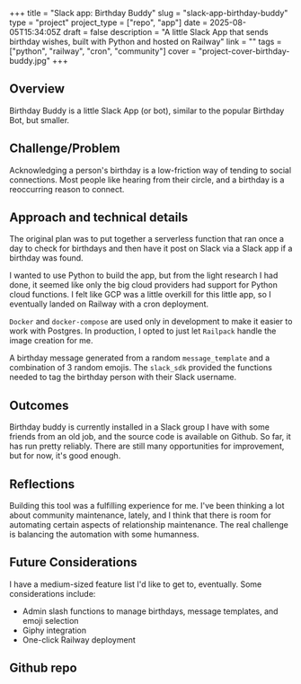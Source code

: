 +++
title = "Slack app: Birthday Buddy"
slug = "slack-app-birthday-buddy"
type = "project"
project_type = ["repo", "app"]
date = 2025-08-05T15:34:05Z
draft = false
description = "A little Slack App that sends birthday wishes, built with Python and hosted on Railway"
link = ""
tags = ["python", "railway", "cron", "community"]
cover = "project-cover-birthday-buddy.jpg"
+++

## Overview
Birthday Buddy is a little Slack App (or bot), similar to the popular Birthday Bot, but smaller.

## Challenge/Problem
Acknowledging a person's birthday is a low-friction way of tending to social connections. Most people like hearing from their circle, and a birthday is a reoccurring reason to connect. 

## Approach and technical details
The original plan was to put together a serverless function that ran once a day to check for birthdays and then have it post on Slack via a Slack app if a birthday was found.

I wanted to use Python to build the app, but from the light research I had done, it seemed like only the big cloud providers had support for Python cloud functions. I felt like GCP was a little overkill for this little app, so I eventually landed on Railway with a cron deployment.

`Docker` and `docker-compose` are used only in development to make it easier to work with Postgres. In production, I opted to just let `Railpack` handle the image creation for me.

A birthday message generated from a random `message_template` and a combination of 3 random emojis. The `slack_sdk` provided the functions needed to tag the birthday person with their Slack username.

## Outcomes
Birthday buddy is currently installed in a Slack group I have with some friends from an old job, and the source code is available on Github. So far, it has run pretty reliably. There are still many opportunities for improvement, but for now, it's good enough.

## Reflections
Building this tool was a fulfilling experience for me. I've been thinking a lot about community maintenance, lately, and I think that there is room for automating certain aspects of relationship maintenance. The real challenge is balancing the automation with some humanness.

## Future Considerations
I have a medium-sized feature list I'd like to get to, eventually. Some considerations include:
- Admin slash functions to manage birthdays, message templates, and emoji selection
- Giphy integration
- One-click Railway deployment

## Github repo
